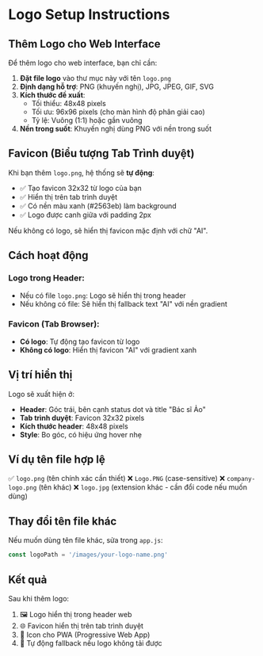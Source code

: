# Logo Setup Instructions

## Thêm Logo cho Web Interface

Để thêm logo cho web interface, bạn chỉ cần:

1. **Đặt file logo** vào thư mục này với tên `logo.png`
2. **Định dạng hỗ trợ**: PNG (khuyến nghị), JPG, JPEG, GIF, SVG
3. **Kích thước đề xuất**: 
   - Tối thiểu: 48x48 pixels
   - Tối ưu: 96x96 pixels (cho màn hình độ phân giải cao)
   - Tỷ lệ: Vuông (1:1) hoặc gần vuông
4. **Nền trong suốt**: Khuyến nghị dùng PNG với nền trong suốt

## Favicon (Biểu tượng Tab Trình duyệt)

Khi bạn thêm `logo.png`, hệ thống sẽ **tự động**:
- ✅ Tạo favicon 32x32 từ logo của bạn
- ✅ Hiển thị trên tab trình duyệt
- ✅ Có nền màu xanh (#2563eb) làm background
- ✅ Logo được canh giữa với padding 2px

Nếu không có logo, sẽ hiển thị favicon mặc định với chữ "AI".

## Cách hoạt động

### Logo trong Header:
- Nếu có file `logo.png`: Logo sẽ hiển thị trong header
- Nếu không có file: Sẽ hiển thị fallback text "AI" với nền gradient

### Favicon (Tab Browser):
- **Có logo**: Tự động tạo favicon từ logo
- **Không có logo**: Hiển thị favicon "AI" với gradient xanh

## Vị trí hiển thị

Logo sẽ xuất hiện ở:
- **Header**: Góc trái, bên cạnh status dot và title "Bác sĩ Ảo"
- **Tab trình duyệt**: Favicon 32x32 pixels
- **Kích thước header**: 48x48 pixels
- **Style**: Bo góc, có hiệu ứng hover nhẹ

## Ví dụ tên file hợp lệ

✅ `logo.png` (tên chính xác cần thiết)
❌ `Logo.PNG` (case-sensitive)
❌ `company-logo.png` (tên khác)
❌ `logo.jpg` (extension khác - cần đổi code nếu muốn dùng)

## Thay đổi tên file khác

Nếu muốn dùng tên file khác, sửa trong `app.js`:
```javascript
const logoPath = '/images/your-logo-name.png'
```

## Kết quả

Sau khi thêm logo:
1. 🖼️ Logo hiển thị trong header web
2. 🌐 Favicon hiển thị trên tab trình duyệt
3. 📱 Icon cho PWA (Progressive Web App)
4. 🔄 Tự động fallback nếu logo không tải được